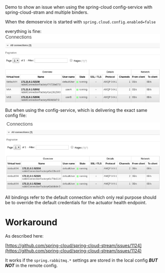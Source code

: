 Demo to show an issue when using the spring-cloud config-service with spring-cloud-stram and multiple binders.

When the demoservice is started with 
`spring.cloud.config.enabled=false`

everything is fine:
![con_good](rabbit_con_good.png) 

But when using the config-service, which is delivering the exact same config file:

![con_bad](rabbit_con_bad.png) 

All bindings refer to the default connection which only real purpose  should be to override the default credentials for the actuator health endpoint.

# Workaround
As described here:

[https://github.com/spring-cloud/spring-cloud-stream/issues/1124](https://github.com/spring-cloud/spring-cloud-stream/issues/1124) 


It works if the `spring.rabbitmq.*` settings are stored in the local config _**BUT NOT**_ in the remote config.

